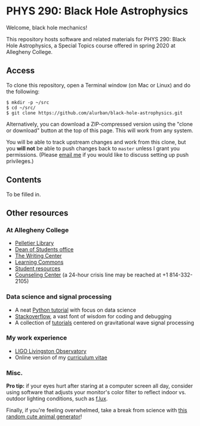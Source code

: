 PHYS 290: Black Hole Astrophysics
=================================

Welcome, black hole mechanics!

This repository hosts software and related materials for PHYS 290: Black Hole
Astrophysics, a Special Topics course offered in spring 2020 at Allegheny
College.

Access
------

To clone this repository, open a Terminal window (on Mac or Linux) and do the
following:

```
$ mkdir -p ~/src
$ cd ~/src/
$ git clone https://github.com/alurban/black-hole-astrophysics.git
```

Alternatively, you can download a ZIP-compressed version using the "clone or
download" button at the top of this page. This will work from any system.

You will be able to track upstream changes and work from this clone, but you
**will not** be able to push changes back to `master` unless I grant you
permissions. (Please [email me](mailto:aurban1@lsu.edu) if you would like to
discuss setting up push privileges.)

Contents
--------

To be filled in.

Other resources
---------------

### At Allegheny College

* [Pelletier Library](https://sites.allegheny.edu/lits/library/)
* [Dean of Students office](https://sites.allegheny.edu/deanofstudents/)
* [The Writing Center](https://sites.allegheny.edu/learningcommons/writing/)
* [Learning Commons](https://sites.allegheny.edu/learningcommons/)
* [Student resources](https://sites.allegheny.edu/resources/student-services/)
* [Counseling Center](https://sites.allegheny.edu/counseling/) (a 24-hour
  crisis line may be reached at +1 814-332-2105)

### Data science and signal processing

* A neat [Python tutorial](https://www.learnpython.org) with focus on data
  science
* [Stackoverflow](http://stackoverflow.com), a vast font of wisdom for coding
  and debugging
* A collection of [tutorials](https://losc.ligo.org/tutorials/) centered on
  gravitational wave signal processing

### My work experience

* [LIGO Livingston Observatory](http://ligo.caltech.edu/LA)
* Online version of my [curriculum vitae](http://alurban.github.io/)

### Misc.

**Pro tip:** if your eyes hurt after staring at a computer screen all day,
consider using software that adjusts your monitor's color filter to reflect
indoor vs. outdoor lighting conditions, such as
[f.lux](https://justgetflux.com).

Finally, if you're feeling overwhelmed, take a break from science with
[this random cute animal generator](https://attackofthecute.com/random.php)!
